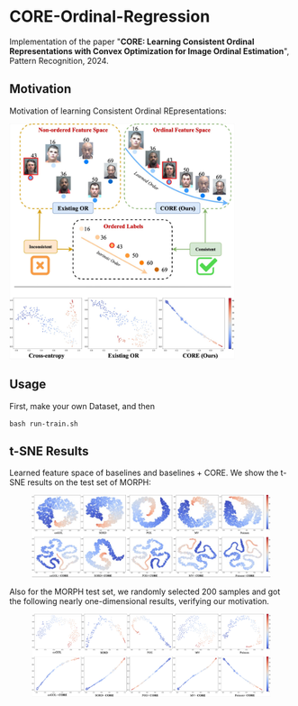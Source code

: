 # CORE-Ordinal-Regression
Implementation of the paper "**CORE: Learning Consistent Ordinal Representations with Convex Optimization for Image Ordinal Estimation**", Pattern Recognition, 2024.

## Motivation
Motivation of learning Consistent Ordinal REpresentations:

<img src='figures/motivation.jpg' width="400">

## Usage
First, make your own Dataset, and then
```
bash run-train.sh
```

## t-SNE Results
Learned feature space of baselines and baselines + CORE. We show the t-SNE results on the test set of MORPH:

<figure>
	<!-- <figcaption>t-SNE results on test set.</figcaption> -->
  <img
  src="figures/MORPH_total.jpg"
  alt="The beautiful MDN logo.">
</figure>

Also for the MORPH test set, we randomly selected 200 samples and got the following nearly one-dimensional results, verifying our motivation.
<figure>
  <img
  src="figures/MORPH_200samples.jpg"
  alt="The beautiful MDN logo.">
  <!-- <figcaption>t-SNE results on randomly selected 200 samples in the test set.</figcaption> -->
</figure>

